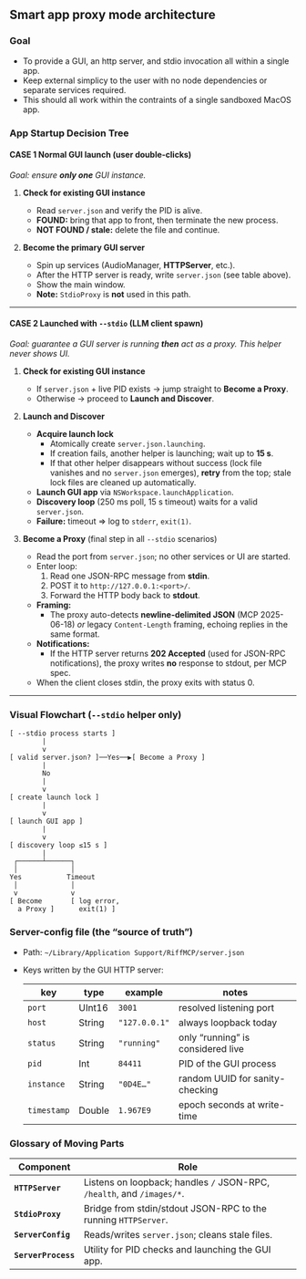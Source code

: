 ## Smart app proxy mode architecture

### Goal
 - To provide a GUI, an http server, and stdio invocation all within a single app. 
 - Keep external simplicy to the user with no node dependencies or separate services required.
 - This should all work within the contraints of a single sandboxed MacOS app.

### App Startup Decision Tree

#### CASE 1  Normal GUI launch (user double-clicks)

*Goal: ensure **only one** GUI instance.*

1. **Check for existing GUI instance**  
   - Read `server.json` and verify the PID is alive.  
   - **FOUND:** bring that app to front, then terminate the new process.  
   - **NOT FOUND / stale:** delete the file and continue.

2. **Become the primary GUI server**  
   - Spin up services (AudioManager, **HTTPServer**, etc.).  
   - After the HTTP server is ready, write `server.json` (see table above).  
   - Show the main window.  
   - **Note:** `StdioProxy` is **not** used in this path.

---

#### CASE 2  Launched with `--stdio` (LLM client spawn)

*Goal: guarantee a GUI server is running **then** act as a proxy. This helper never shows UI.*

1. **Check for existing GUI instance**  
   - If `server.json` + live PID exists → jump straight to **Become a Proxy**.  
   - Otherwise → proceed to **Launch and Discover**.

2. **Launch and Discover**  
   - **Acquire launch lock**  
     - Atomically create `server.json.launching`.  
     - If creation fails, another helper is launching; wait up to **15 s**.  
     - If that other helper disappears without success (lock file vanishes and no `server.json` emerges), **retry** from the top; stale lock files are cleaned up automatically.
   - **Launch GUI app** via `NSWorkspace.launchApplication`.  
   - **Discovery loop** (250 ms poll, 15 s timeout) waits for a valid `server.json`.  
   - **Failure:** timeout ⇒ log to `stderr`, `exit(1)`.

3. **Become a Proxy** (final step in all `--stdio` scenarios)  
   - Read the port from `server.json`; no other services or UI are started.  
   - Enter loop:  
     1. Read one JSON-RPC message from **stdin**.  
     2. POST it to `http://127.0.0.1:<port>/`.  
     3. Forward the HTTP body back to **stdout**.  
   - **Framing:**  
     - The proxy auto-detects **newline-delimited JSON** (MCP 2025-06-18) *or* legacy `Content-Length` framing, echoing replies in the same format.  
   - **Notifications:**  
     - If the HTTP server returns **202 Accepted** (used for JSON-RPC notifications), the proxy writes **no** response to stdout, per MCP spec.  
   - When the client closes stdin, the proxy exits with status 0.

---

### Visual Flowchart (`--stdio` helper only)

```
[ --stdio process starts ]
        |
        v
[ valid server.json? ]──Yes──▶[ Become a Proxy ]
        |
        No
        |
        v
[ create launch lock ]
        |
        v
[ launch GUI app ]
        |
        v
[ discovery loop ≤15 s ]
        |
 ┌──────┴──────┐
 │             │
Yes           Timeout
 │             │
 v             v
[ Become       [ log error,
  a Proxy ]      exit(1) ]
```

### Server-config file (the “source of truth”)
- Path: `~/Library/Application Support/RiffMCP/server.json`
- Keys written by the GUI HTTP server:  

  | key        | type    | example                          | notes                             |
  |------------|---------|----------------------------------|-----------------------------------|
  | `port`     | UInt16  | `3001`                           | resolved listening port           |
  | `host`     | String  | `"127.0.0.1"`                    | always loopback today             |
  | `status`   | String  | `"running"`                      | only “running” is considered live |
  | `pid`      | Int     | `84411`                          | PID of the GUI process            |
  | `instance` | String  | `"0D4E…"`                        | random UUID for sanity-checking   |
  | `timestamp`| Double  | `1.967E9`                        | epoch seconds at write-time       |

### Glossary of Moving Parts
| Component   | Role |
|-------------|------|
| **`HTTPServer`** | Listens on loopback; handles `/` JSON-RPC, `/health`, and `/images/*`. |
| **`StdioProxy`** | Bridge from stdin/stdout JSON-RPC to the running `HTTPServer`. |
| **`ServerConfig`** | Reads/writes `server.json`; cleans stale files. |
| **`ServerProcess`** | Utility for PID checks and launching the GUI app. |
